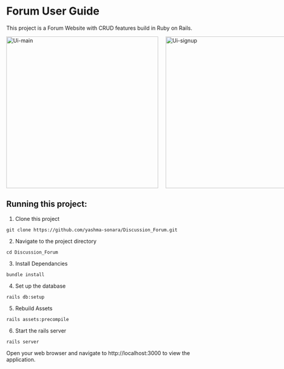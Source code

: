 # Forum User Guide

This project is a Forum Website with CRUD features build in Ruby on Rails. 

<div style="display: flex; justify-content: space-between;">
  <img width="400" alt="Ui-main" src="https://github.com/yashma-sonara/Discussion_Forum/assets/44407952/dcf13a3e-9940-41ba-9311-967a0769fb51" style="margin-right: 20px;">
  <img width="400" alt="Ui-signup" src="https://github.com/yashma-sonara/Discussion_Forum/assets/44407952/1ba3d799-abe8-4bd4-a158-3916e8b10400" style="margin-right: 10px;">
  <img width="400" alt="Ui-createpost" src="https://github.com/yashma-sonara/Discussion_Forum/assets/44407952/35c956f3-74d6-406d-a798-f072fa4a7ed0" style="margin-right: 0;">
  <img width="400" alt="Ui-post" src="https://github.com/yashma-sonara/Discussion_Forum/assets/44407952/bb14c099-1e47-4e37-8e3d-d4dac14aaa87">
</div>





## Running this project: 

1. Clone this project
```
git clone https://github.com/yashma-sonara/Discussion_Forum.git
```
2. Navigate to the project directory
```
cd Discussion_Forum
```

3. Install Dependancies
```
bundle install
```

4. Set up the database
```
rails db:setup
```

5. Rebuild Assets
```
rails assets:precompile
```

6. Start the rails server
```
rails server
```

Open your web browser and navigate to http://localhost:3000 to view the application.
